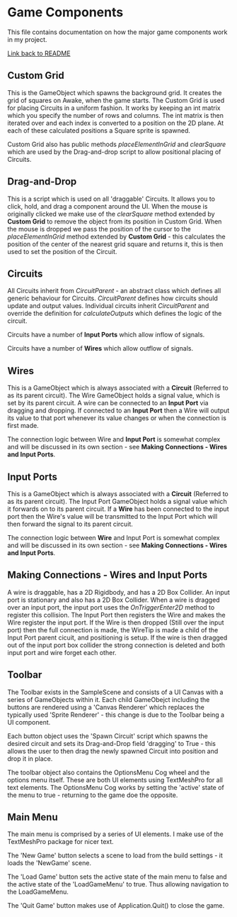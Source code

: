 # Game Components

This file contains documentation on how the major game components work in my project.

[Link back to README](../README.md)

## Custom Grid
This is the GameObject which spawns the background grid. It creates the grid of squares on Awake, when the game starts. 
The Custom Grid is used for placing Circuits in a uniform fashion. It works by keeping an int matrix which you specify the number of rows and columns. The int matrix is then iterated over and each index is converted to a position on the 2D plane. At each of these calculated positions a Square sprite is spawned.

Custom Grid also has public methods *placeElementInGrid* and *clearSquare* which are used by the Drag-and-drop script to allow positional placing of Circuits.

## Drag-and-Drop
This is a script which is used on all 'draggable' Circuits. It allows you to click, hold, and drag a component around the UI. When the mouse is originally clicked we make use of the *clearSquare* method extended by **Custom Grid** to remove the object from its position in Custom Grid. When the mouse is dropped we pass the position of the cursor
to the *placeElementInGrid* method extended by **Custom Grid** - this calculates the position of the center of the nearest grid square and returns it, this is then used to set the position of the Circuit.

## Circuits
All Circuits inherit from *CircuitParent* - an abstract class which defines all generic behaviour for Circuits. *CircuitParent* defines how circuits should update and output values. Individual circuits inherit *CircuitParent* and override the definition for *calculateOutputs* which defines the logic of the circuit.

Circuits have a number of **Input Ports** which allow inflow of signals.

Circuits have a number of **Wires** which allow outflow of signals.

## Wires
This is a GameObject which is always associated with a **Circuit** (Referred to as its parent circuit). The Wire GameObject holds a signal value, which is set by its parent circuit. A wire can be connected to an **Input Port** via dragging and dropping. If connected to an **Input Port** then a Wire will output its value to that port whenever its value changes or when the connection is first made.

The connection logic between Wire and **Input Port** is somewhat complex and will be discussed in its own section - see **Making Connections - Wires and Input Ports**.

## Input Ports
This is a GameObject which is always associated with a **Circuit** (Referred to as its parent circuit). The Input Port GameObject holds a signal value which it forwards on to its parent circuit. If a **Wire** has been connected to the input port then the Wire's value will be transmitted to the Input Port which will then forward the signal to its parent circuit.

The connection logic between **Wire** and Input Port is somewhat complex and will be discussed in its own section - see **Making Connections - Wires and Input Ports**.

## Making Connections - Wires and Input Ports
A wire is draggable, has a 2D Rigidbody, and has a 2D Box Collider. An input port is stationary and also has a 2D Box Collider. When a wire is dragged over an input port, the input port uses the *OnTriggerEnter2D* method to register this collision. The Input Port then registers the Wire and makes the Wire register the input port. If the Wire is then dropped (Still over the input port) then the full connection is made, the WireTip is made a child of the Input Port parent cicuit, and positioning is setup. If the wire is then dragged out of the input port box collider the strong connection is deleted and both input port and wire forget each other.

## Toolbar
The Toolbar exists in the SampleScene and consists of a UI Canvas with a series of GameObjects within it. Each child GameObejct including the buttons are rendered using a 'Canvas Renderer' which replaces the typically used 'Sprite Renderer' - this change is due to the Toolbar being a UI component.

Each button object uses the 'Spawn Circuit' script which spawns the desired circuit and sets its Drag-and-Drop field 'dragging' to True - this allows the user to then drag the newly spawned Circuit into position and drop it in place.

The toolbar object also contains the OptionsMenu Cog wheel and the options menu itself. These are both UI elements using TextMeshPro for all text elements. The OptionsMenu Cog works by setting the 'active' state of the menu to true - returning to the game doe the opposite.

## Main Menu
The main menu is comprised by a series of UI elements. I make use of the TextMeshPro package for nicer text. 

The 'New Game' button selects a scene to load from the build settings - it loads the 'NewGame' scene. 

The 'Load Game' button sets the active state of the main menu to false and the active state of the 'LoadGameMenu' to true. Thus allowing navigation to the LoadGameMenu.

The 'Quit Game' button makes use of Application.Quit() to close the game.